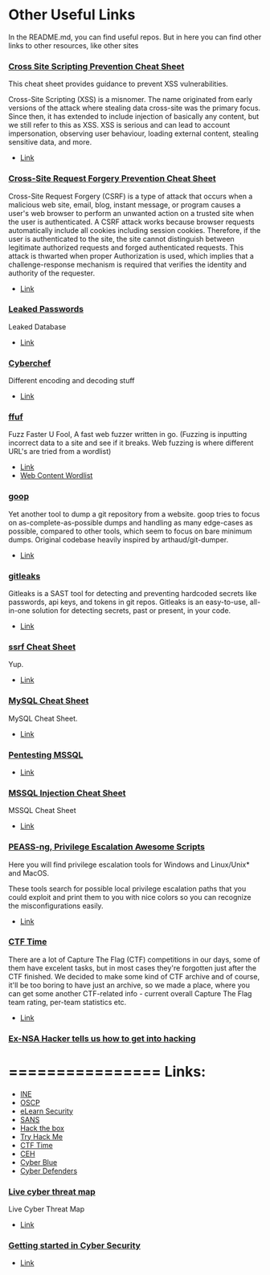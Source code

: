 # Other Useful Links

In the README.md, you can find useful repos. But in here you can find other links to other resources, like other sites

### [Cross Site Scripting Prevention Cheat Sheet](https://cheatsheetseries.owasp.org/cheatsheets/Cross_Site_Scripting_Prevention_Cheat_Sheet.html)
This cheat sheet provides guidance to prevent XSS vulnerabilities.

Cross-Site Scripting (XSS) is a misnomer. The name originated from early versions of the attack where stealing data cross-site was the primary focus. Since then, it has extended to include injection of basically any content, but we still refer to this as XSS. XSS is serious and can lead to account impersonation, observing user behaviour, loading external content, stealing sensitive data, and more.
- [Link](https://cheatsheetseries.owasp.org/cheatsheets/Cross_Site_Scripting_Prevention_Cheat_Sheet.html)


### [Cross-Site Request Forgery Prevention Cheat Sheet](https://cheatsheetseries.owasp.org/cheatsheets/Cross-Site_Request_Forgery_Prevention_Cheat_Sheet.html)
Cross-Site Request Forgery (CSRF) is a type of attack that occurs when a malicious web site, email, blog, instant message, or program causes a user's web browser to perform an unwanted action on a trusted site when the user is authenticated. A CSRF attack works because browser requests automatically include all cookies including session cookies. Therefore, if the user is authenticated to the site, the site cannot distinguish between legitimate authorized requests and forged authenticated requests. This attack is thwarted when proper Authorization is used, which implies that a challenge-response mechanism is required that verifies the identity and authority of the requester.
- [Link](https://cheatsheetseries.owasp.org/cheatsheets/Cross-Site_Request_Forgery_Prevention_Cheat_Sheet.html)


### [Leaked Passwords](https://github.com/danielmiessler/SecLists/tree/master/Passwords/Leaked-Databases)
Leaked Database
- [Link](https://github.com/danielmiessler/SecLists/tree/master/Passwords/Leaked-Databases)


### [Cyberchef](https://gchq.github.io/CyberChef/)
Different encoding and decoding stuff
- [Link](https://gchq.github.io/CyberChef/)

### [ffuf](https://github.com/ffuf/ffuf)
Fuzz Faster U Fool, A fast web fuzzer written in go. (Fuzzing is inputting incorrect data to a site and see if it breaks. Web fuzzing is where different URL's are tried from a wordlist)
- [Link](https://github.com/ffuf/ffuf)
- [Web Content Wordlist](https://github.com/danielmiessler/SecLists/blob/master/Discovery/Web-Content/quickhits.txt)


### [goop](https://github.com/deletescape/goop)
Yet another tool to dump a git repository from a website. goop tries to focus on as-complete-as-possible dumps and handling as many edge-cases as possible, compared to other tools, which seem to focus on bare minimum dumps. Original codebase heavily inspired by arthaud/git-dumper.
- [Link](https://github.com/deletescape/goop)


### [gitleaks](https://github.com/zricethezav/gitleaks)
Gitleaks is a SAST tool for detecting and preventing hardcoded secrets like passwords, api keys, and tokens in git repos. Gitleaks is an easy-to-use, all-in-one solution for detecting secrets, past or present, in your code.
- [Link](https://github.com/zricethezav/gitleaks)


### [ssrf Cheat Sheet](https://highon.coffee/blog/ssrf-cheat-sheet/)
Yup.
- [Link](https://highon.coffee/blog/ssrf-cheat-sheet/)


### [MySQL Cheat Sheet](https://www.mysqltutorial.org/mysql-cheat-sheet.aspx)
MySQL Cheat Sheet.
- [Link](https://www.mysqltutorial.org/mysql-cheat-sheet.aspx)

### [Pentesting MSSQL](https://book.hacktricks.xyz/network-services-pentesting/pentesting-mssql-microsoft-sql-server)
- [Link](https://book.hacktricks.xyz/network-services-pentesting/pentesting-mssql-microsoft-sql-server)


### [MSSQL Injection Cheat Sheet](https://pentestmonkey.net/cheat-sheet/sql-injection/mssql-sql-injection-cheat-sheet)
MSSQL Cheat Sheet
- [Link](https://pentestmonkey.net/cheat-sheet/sql-injection/mssql-sql-injection-cheat-sheet)


### [PEASS-ng, Privilege Escalation Awesome Scripts](https://github.com/carlospolop/PEASS-ng)
Here you will find privilege escalation tools for Windows and Linux/Unix* and MacOS.

These tools search for possible local privilege escalation paths that you could exploit and print them to you with nice colors so you can recognize the misconfigurations easily.
- [Link](https://github.com/carlospolop/PEASS-ng)

### [CTF Time](https://ctftime.org/ctfs)
There are a lot of Capture The Flag (CTF) competitions in our days, some of them have excelent tasks, but in most cases they're forgotten just after the CTF finished. We decided to make some kind of CTF archive and of course, it'll be too boring to have just an archive, so we made a place, where you can get some another CTF-related info - current overall Capture The Flag team rating, per-team statistics etc.
- [Link](https://ctftime.org/ctfs)


### [Ex-NSA Hacker tells us how to get into hacking](https://youtu.be/SFbV7sTSAlA)
================
Links:
================
- [INE](https://bit.ly/freeinetraining)
- [OSCP](https://www.offensive-security.com/courses-and-certifications/)
- [eLearn Security](https://elearnsecurity.com)
- [SANS](https://www.sans.org/)
- [Hack the box](https://www.hackthebox.eu/)
- [Try Hack Me](https://tryhackme.com/)
- [CTF Time](https://ctftime.org/ctf-wtf/)
- [CEH](https://www.eccouncil.org/programs/certified-ethical-hacker-ceh/)
- [Cyber Blue](https://securityblue.team/)
- [Cyber Defenders](https://cyberdefenders.org/)


### [Live cyber threat map](https://threatmap.checkpoint.com/)
Live Cyber Threat Map
- [Link](https://threatmap.checkpoint.com/)

### [Getting started in Cyber Security](https://www.sans.org/cybersecurity-careers/?msc=home-card-gallery)
- [Link](https://www.sans.org/cybersecurity-careers/?msc=home-card-gallery)